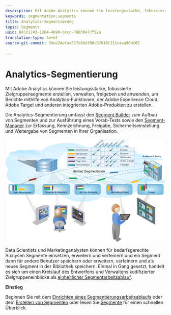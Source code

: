 ```yaml
---
description: Mit Adobe Analytics können Sie leistungsstarke, fokussierte Zielgruppensegmente erstellen, verwalten, freigeben und anwenden, um Berichte mithilfe von Analytics-Funktionen, der Adobe Experience Cloud, Adobe Target und anderen integrierten Adobe-Produkten zu erstellen.
keywords: segmentation;segments
title: Analytics-Segmentierung
topic: Segments
uuid: 845c1743-1264-4090-bccc-78830477f52e
translation-type: tm+mt
source-git-commit: 99ee24efaa517e8da700c67818c111c4aa90dc02

---
```



# Analytics-Segmentierung

Mit Adobe Analytics können Sie leistungsstarke, fokussierte Zielgruppensegmente erstellen, verwalten, freigeben und anwenden, um Berichte mithilfe von Analytics-Funktionen, der Adobe Experience Cloud, Adobe Target und anderen integrierten Adobe-Produkten zu erstellen.

Die Analytics-Segmentierung umfasst den [Segment Builder](/help/components/c-segmentation/c-segmentation-workflow/seg-workflow.md) zum Aufbau von Segmenten und zur Ausführung eines Vorab-Tests sowie den [Segment-Manager](/help/components/c-segmentation/c-segmentation-workflow/seg-workflow.md) zur Erfassung, Kennzeichnung, Freigabe, Sicherheitseinstellung und Weitergabe von Segmenten in Ihrer Organisation.

![](assets/seg__overview.png)

Data Scientists und Marketinganalysten können für bedarfsgerechte Analysen Segmente einsetzen, erweitern und verfeinern und ein Segment dann für andere Benutzer speichern oder erweitern, verfeinern und als neues Segment in der Bibliothek speichern. Einmal in Gang gesetzt, handelt es sich um einen Kreislauf des Entwerfens und Verwaltens kodifizierter Zielgruppeneinblicke als  [einheitlicher Segmentarbeitsablauf](/help/components/c-segmentation/c-segmentation-workflow/seg-workflow.md).

**Einstieg**

Beginnen Sie mit dem [Einrichten eines Segmentierungsarbeitsablaufs](/help/components/c-segmentation/c-segmentation-workflow/seg-workflow.md) oder dem [Erstellen von Segmenten](/help/components/c-segmentation/c-segmentation-workflow/seg-build.md) oder lesen Sie [Segmente](/help/components/c-segmentation/seg-overview.md) für einen schnellen Überblick.
